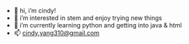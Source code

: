 - 👋 hi, i’m cindy!
- 👀 i’m interested in stem and enjoy trying new things
- 🌱 i’m currently learning python and getting into java & html
- 📫 cindy.yang310@gmail.com

<!---
cindy-y1/cindy-y1 is a ✨ special ✨ repository because its `README.md` (this file) appears on your GitHub profile.
You can click the Preview link to take a look at your changes.
--->
